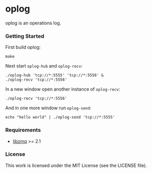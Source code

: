 oplog
=====

oplog is an operations log.

### Getting Started

First build oplog:

    make

Next start `oplog-hub` and `oplog-recv`:

    ./oplog-hub 'tcp://*:5555' 'tcp://*:5556' &
    ./oplog-recv 'tcp://*:5556'

In a new window open another instance of `oplog-recv`:

    ./oplog-recv 'tcp://*:5556'

And in one more window run `oplog-send`:

    echo "hello world" | ./oplog-send 'tcp://*:5555'

### Requirements

* [libzmq](https://github.com/zeromq/libzmq) >= 2.1

### License

This work is licensed under the MIT License (see the LICENSE file).
